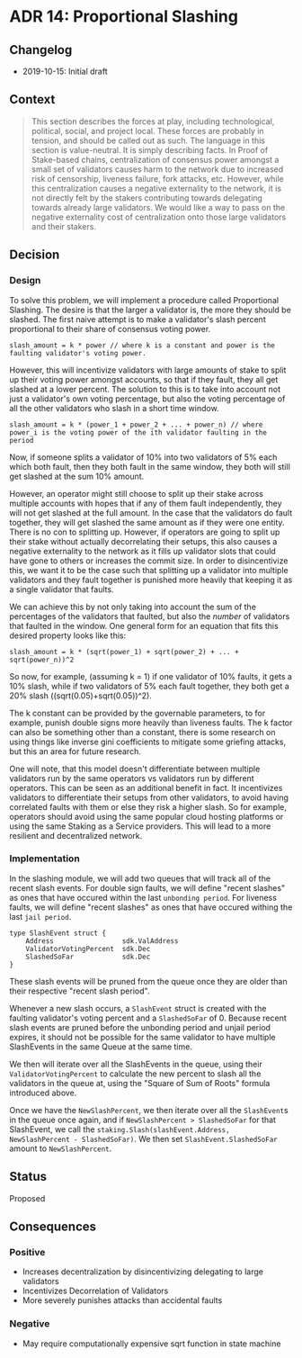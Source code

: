 # ADR 14: Proportional Slashing

## Changelog

- 2019-10-15: Initial draft

## Context

> This section describes the forces at play, including technological, political, social, and project local. These forces are probably in tension, and should be called out as such. The language in this section is value-neutral. It is simply describing facts.
In Proof of Stake-based chains, centralization of consensus power amongst a small set of validators causes harm to the network due to increased risk of censorship, liveness failure, fork attacks, etc.  However, while this centralization causes a negative externality to the network, it is not directly felt by the stakers contributing towards delegating towards already large validators.  We would like a way to pass on the negative externality cost of centralization onto those large validators and their stakers.

## Decision

### Design

To solve this problem, we will implement a procedure called Proportional Slashing.  The desire is that the larger a validator is, the more they should be slashed.  The first naive attempt is to make a validator's slash percent proportional to their share of consensus voting power.

```
slash_amount = k * power // where k is a constant and power is the faulting validator's voting power.
```

However, this will incentivize validators with large amounts of stake to split up their voting power amongst accounts, so that if they fault, they all get slashed at a lower percent.  The solution to this is to take into account not just a validator's own voting percentage, but also the voting percentage of all the other validators who slash in a short time window.

```
slash_amount = k * (power_1 + power_2 + ... + power_n) // where power_i is the voting power of the ith validator faulting in the period
```

Now, if someone splits a validator of 10% into two validators of 5% each which both fault, then they both fault in the same window, they both will still get slashed at the sum 10% amount.

However, an operator might still choose to split up their stake across multiple accounts with hopes that if any of them fault independently, they will not get slashed at the full amount.  In the case that the validators do fault together, they will get slashed the same amount as if they were one entity.  There is no con to splitting up.  However, if operators are going to split up their stake without actually decorrelating their setups, this also causes a negative externality to the network as it fills up validator slots that could have gone to others or increases the commit size.  In order to disincentivize this, we want it to be the case such that splitting up a validator into multiple validators and they fault together is punished more heavily that keeping it as a single validator that faults.

We can achieve this by not only taking into account the sum of the percentages of the validators that faulted, but also the *number* of validators that faulted in the window.  One general form for an equation that fits this desired property looks like this:

```
slash_amount = k * (sqrt(power_1) + sqrt(power_2) + ... + sqrt(power_n))^2
```

So now, for example, (assuming k = 1) if one validator of 10% faults, it gets a 10% slash, while if two validators of 5% each fault together, they both get a 20% slash ((sqrt(0.05)+sqrt(0.05))^2).

The k constant can be provided by the governable parameters, to for example, punish double signs more heavily than liveness faults.  The k factor can also be something other than a constant, there is some research on using things like inverse gini coefficients to mitigate some griefing attacks, but this an area for future research.

One will note, that this model doesn't differentiate between multiple validators run by the same operators vs validators run by different operators.  This can be seen as an additional benefit in fact.  It incentivizes validators to differentiate their setups from other validators, to avoid having correlated faults with them or else they risk a higher slash.  So for example, operators should avoid using the same popular cloud hosting platforms or using the same Staking as a Service providers.  This will lead to a more resilient and decentralized network.

### Implementation

In the slashing module, we will add two queues that will track all of the recent slash events.  For double sign faults, we will define "recent slashes" as ones that have occured within the last `unbonding period`.  For liveness faults, we will define "recent slashes" as ones that have occured withing the last `jail period`.

```
type SlashEvent struct {
    Address                 sdk.ValAddress
    ValidatorVotingPercent  sdk.Dec
    SlashedSoFar            sdk.Dec
}
```

These slash events will be pruned from the queue once they are older than their respective "recent slash period".

Whenever a new slash occurs, a `SlashEvent` struct is created with the faulting validator's voting percent and a `SlashedSoFar` of 0.  Because recent slash events are pruned before the unbonding period and unjail period expires, it should not be possible for the same validator to have multiple SlashEvents in the same Queue at the same time.

We then will iterate over all the SlashEvents in the queue, using their `ValidatorVotingPercent` to calculate the new percent to slash all the validators in the queue at, using the "Square of Sum of Roots" formula introduced above.

Once we have the `NewSlashPercent`, we then iterate over all the `SlashEvent`s in the queue once again, and if `NewSlashPercent > SlashedSoFar` for that SlashEvent, we call the `staking.Slash(slashEvent.Address, NewSlashPercent - SlashedSoFar)`.  We then set `SlashEvent.SlashedSoFar` amount to `NewSlashPercent`.


## Status

Proposed

## Consequences

### Positive

- Increases decentralization by disincentivizing delegating to large validators
- Incentivizes Decorrelation of Validators
- More severely punishes attacks than accidental faults

### Negative

- May require computationally expensive sqrt function in state machine
